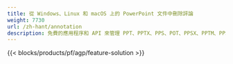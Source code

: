```yaml
---
title: 從 Windows、Linux 和 macOS 上的 PowerPoint 文件中刪除評論
weight: 7730
url: /zh-hant/annotation
description: 免費的應用程序和 API 來管理 PPT、PPTX、PPS、POT、PPSX、PPTM、PPSM、POTX、POTM 和 ODP 等 PowerPoint 文件的註釋
---
```


{{< blocks/products/pf/agp/feature-solution >}} 

